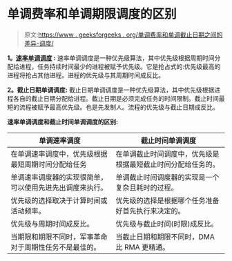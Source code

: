 # 单调费率和单调期限调度的区别

> 原文:[https://www . geeksforgeeks . org/单调费率和单调截止日期之间的差异-调度/](https://www.geeksforgeeks.org/difference-between-rate-monotonic-and-deadline-monotonic-scheduling/)

**1。[速率单调调度](https://www.geeksforgeeks.org/rate-monotonic-scheduling/) :**
速率单调调度是一种优先级算法，其中优先级根据周期时间分配给进程，任务持续时间最少的进程被赋予优先级。它是抢占式的:优先级最高的进程将抢占其他进程。进程的优先级与其周期时间成反比。

**2。截止日期单调调度:**
截止日期单调调度是一种优先级算法，其中优先级根据进程各自的截止日期分配给进程。截止日期是必须完成任务的时间限制。截止时间最短的流程被赋予最高优先级。也是先发制人。流程的优先级与截止日期成反比。

**速率单调调度和截止时间单调调度的区别:**

| 单调速率调度 | 截止时间单调调度 |
| --- | --- |
| 在单调速率调度中，优先级根据最短周期时间分配给任务 | 在单调截止时间调度中，优先级是根据最短截止时间分配给任务的。 |
| 单调速率调度器的实现很简单，可以使用先进先出调度来执行。 | 单调截止时间调度器的实现是一个复杂且耗时的过程。 |
| 优先级的选择取决于计算时间或活动频率。 | 优先级的选择是根据哪个任务准备好首先执行来决定的。 |
| 优先级与周期时间成反比。 | 优先级与截止时间(时限)成反比。 |
| 当期限和期限不同时，军事革命对于周期性任务不是最佳的。 | 当截止日期和期限不同时，DMA 比 RMA 更精通。 |